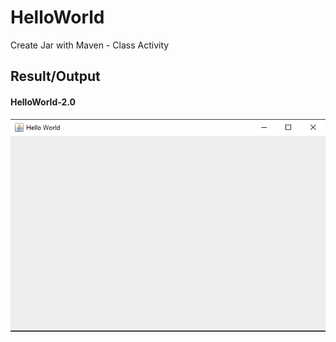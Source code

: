 # HelloWorld
Create Jar with Maven - Class Activity

## Result/Output
#### HelloWorld-2.0
<img src="Screenshot_4.png">  
